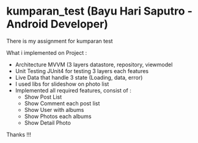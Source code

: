 # kumparan_test (Bayu Hari Saputro - Android Developer)

There is my assignment for kumparan test

What i implemented on Project :
* Architecture MVVM (3 layers datastore, repository, viewmodel
* Unit Testing JUnit4 for testing 3 layers each features
* Live Data that handle 3 state (Loading, data, error)
* I used libs for slideshow on photo list
* Implemented all required features, consist of :
  - Show Post List
  - Show Comment each post list
  - Show User with albums
  - Show Photos each albums
  - Show Detail Photo

Thanks !!!
